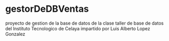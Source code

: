 # gestorDeDBVentas
proyecto de gestion de la base de datos de la clase taller de base de datos del Instituto Tecnologico de Celaya impartido por Luis Alberto Lopez Gonzalez
